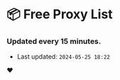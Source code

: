 # :package: Free Proxy List
### Updated every 15 minutes.

- Last updated: `2024-05-25 18:22`

:heart:
